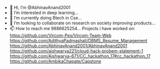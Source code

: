 - 👋 Hi, I’m @AbhinavAnand2001
- 👀 I’m interested in deep learning...
- 🌱 I’m currently doing Btech in Cse...
- 💞️ I’m looking to collaborate on research on society improving products...
- 📫 How to reach me 9886625254...
Projects i have worked on:
https://github.com/Vircom-Pes/Vircom-Team-Web
https://github.com/AdithyaPadmashali/DBMS_Resume_Management
https://github.com/AbhinavAnand2001/AbhinavAnand2001
https://github.com/aishwarya221/cloud-hack-probem-statement-1
https://github.com/Aishwarya-671/CC_hackathon_17#cc_hackathon_17
https://github.com/AmbikaChapate/Capstone 
<!---
AbhinavAnand2001/AbhinavAnand2001 is a ✨ special ✨ repository because its `README.md` (this file) appears on your GitHub profile.
You can click the Preview link to take a look at your changes.
--->
